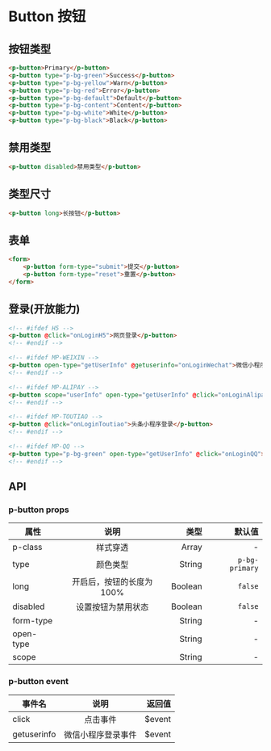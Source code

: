 # Button 按钮

<preview path="button"/>

## 按钮类型

```html
<p-button>Primary</p-button>
<p-button type="p-bg-green">Success</p-button>
<p-button type="p-bg-yellow">Warn</p-button>
<p-button type="p-bg-red">Error</p-button>
<p-button type="p-bg-default">Default</p-button>
<p-button type="p-bg-content">Content</p-button>
<p-button type="p-bg-white">White</p-button>
<p-button type="p-bg-black">Black</p-button>
```

## 禁用类型

```html
<p-button disabled>禁用类型</p-button>
```

## 类型尺寸

```html
<p-button long>长按钮</p-button>
```

## 表单

```html
<form>
    <p-button form-type="submit">提交</p-button>
    <p-button form-type="reset">重置</p-button>
</form>
```

## 登录(开放能力)

```html
<!-- #ifdef H5 -->
<p-button @click="onLoginH5">网页登录</p-button>
<!-- #endif -->

<!-- #ifdef MP-WEIXIN -->
<p-button open-type="getUserInfo" @getuserinfo="onLoginWechat">微信小程序登录</p-button>
<!-- #endif -->

<!-- #ifdef MP-ALIPAY -->
<p-button scope="userInfo" open-type="getUserInfo" @click="onLoginAlipay">支付宝小程序登录</p-button>
<!-- #endif -->

<!-- #ifdef MP-TOUTIAO -->
<p-button @click="onLoginToutiao">头条小程序登录</p-button>
<!-- #endif -->

<!-- #ifdef MP-QQ -->
<p-button type="p-bg-green" open-type="getUserInfo" @click="onLoginQQ">登录</p-button>
<!-- #endif -->
```

## API

### p-button props

| 属性      |           说明            |    类型 |         默认值 |
| --------- | :-----------------------: | ------: | -------------: |
| p-class   |         样式穿透          |   Array |              - |
| type      |         颜色类型          |  String | `p-bg-primary` |
| long      | 开启后，按钮的长度为 100% | Boolean |        `false` |
| disabled  |    设置按钮为禁用状态     | Boolean |        `false` |
| form-type |                           |  String |              - |
| open-type |                           |  String |              - |
| scope     |                           |  String |              - |

### p-button event

| 事件名      |        说明        |  返回值 |
| ----------- | :----------------: | ------: |
| click       |      点击事件      | \$event |
| getuserinfo | 微信小程序登录事件 | \$event |

<script>
export default {
    data() {
        return { }
    },

    mounted(){
        console.log(this)
    }
}
</script>

<!-- <style lang="scss" scoped>
.btn-container{
    margin: 10px 0;

    &.margin{
        .p-btn{
            margin: 0 10px;
        }
    }
}
</style> -->
